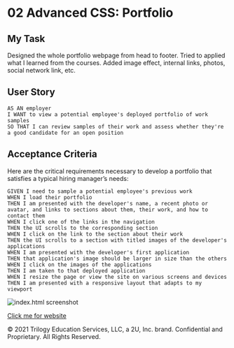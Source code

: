 # 02 Advanced CSS: Portfolio

## My Task

Designed the whole portfolio webpage from head to footer. Tried to applied what I learned from the courses.
Added image effect, internal links, photos, social network link, etc.

## User Story

```
AS AN employer
I WANT to view a potential employee's deployed portfolio of work samples
SO THAT I can review samples of their work and assess whether they're a good candidate for an open position
```

## Acceptance Criteria

Here are the critical requirements necessary to develop a portfolio that satisfies a typical hiring manager’s needs:

```
GIVEN I need to sample a potential employee's previous work
WHEN I load their portfolio
THEN I am presented with the developer's name, a recent photo or avatar, and links to sections about them, their work, and how to contact them
WHEN I click one of the links in the navigation
THEN the UI scrolls to the corresponding section
WHEN I click on the link to the section about their work
THEN the UI scrolls to a section with titled images of the developer's applications
WHEN I am presented with the developer's first application
THEN that application's image should be larger in size than the others
WHEN I click on the images of the applications
THEN I am taken to that deployed application
WHEN I resize the page or view the site on various screens and devices
THEN I am presented with a responsive layout that adapts to my viewport
```

![index.html screenshot](./assets/screenshot.png)

[Click me for website](https://mt0814.github.io/Week2-Portfolio/)

© 2021 Trilogy Education Services, LLC, a 2U, Inc. brand. Confidential and Proprietary. All Rights Reserved.
